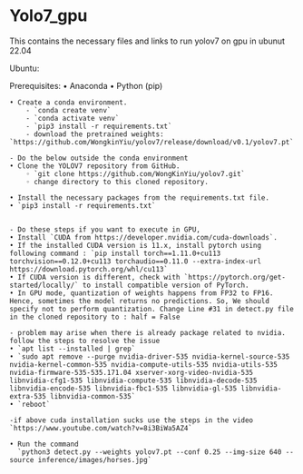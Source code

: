 # Yolo7_gpu
This contains the necessary files and links to run yolov7 on gpu in ubunut 22.04

Ubuntu:

Prerequisites:
    • Anaconda 
    • Python (pip)

    • Create a conda environment.
        - `conda create venv`
        - `conda activate venv`
        - `pip3 install -r requirements.txt`
        - download the pretrained weights: `https://github.com/WongkinYiu/yolov7/release/download/v0.1/yolov7.pt`
    
    - Do the below outside the conda environment
    • Clone the YOLOV7 repository from GitHub. 
        ◦ `git clone https://github.com/WongKinYiu/yolov7.git`
        ◦ change directory to this cloned repository.

    • Install the necessary packages from the requirements.txt file.
    • `pip3 install -r requirements.txt`


    - Do these steps if you want to execute in GPU,
    • Install `CUDA from https://developer.nvidia.com/cuda-downloads`.
    • If the installed CUDA version is 11.x, install pytorch using following command : `pip install torch==1.11.0+cu113 torchvision==0.12.0+cu113 torchaudio==0.11.0 --extra-index-url https://download.pytorch.org/whl/cu113`
    • If CUDA version is different, check with `https://pytorch.org/get-started/locally/` to install compatible version of PyTorch.
    • In GPU mode, quantization of weights happens from FP32 to FP16. Hence, sometimes the model returns no predictions. So, We should specify not to perform quantization. Change Line #31 in detect.py file in the cloned repository to : half = False

    - problem may arise when there is already package related to nvidia. follow the steps to resolve the issue
    • `apt list --installed | grep`
    • `sudo apt remove --purge nvidia-driver-535 nvidia-kernel-source-535 nvidia-kernel-common-535 nvidia-compute-utils-535 nvidia-utils-535 nvidia-firmware-535-535.171.04 xserver-xorg-video-nvidia-535 libnvidia-cfg1-535 libnvidia-compute-535 libnvidia-decode-535 libnvidia-encode-535 libnvidia-fbc1-535 libnvidia-gl-535 libnvidia-extra-535 libnvidia-common-535`
    • `reboot`

    -if above cuda installation sucks use the steps in the video `https://www.youtube.com/watch?v=8i3BiWa5AZ4`
    
    • Run the command
      `python3 detect.py --weights yolov7.pt --conf 0.25 --img-size 640 --source inference/images/horses.jpg`
